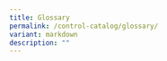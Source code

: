 ```yaml
---
title: Glossary
permalink: /control-catalog/glossary/
variant: markdown
description: ""
---
```

[](/glossary/)